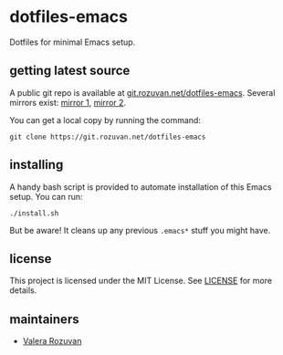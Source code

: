 # dotfiles-emacs

Dotfiles for minimal Emacs setup.

## getting latest source

A public git repo is available at [git.rozuvan.net/dotfiles-emacs](https://git.rozuvan.net/dotfiles-emacs). Several mirrors exist: [mirror 1](https://github.com/valera-rozuvan/dotfiles-emacs), [mirror 2](https://gitlab.com/valera-rozuvan/dotfiles-emacs).

You can get a local copy by running the command:

```
git clone https://git.rozuvan.net/dotfiles-emacs
```

## installing

A handy bash script is provided to automate installation of this Emacs setup. You can run:

```
./install.sh
```

But be aware! It cleans up any previous `.emacs*` stuff you might have.

## license

This project is licensed under the MIT License. See [LICENSE](./LICENSE) for more details.

## maintainers

- [Valera Rozuvan](https://valera.rozuvan.net/)
